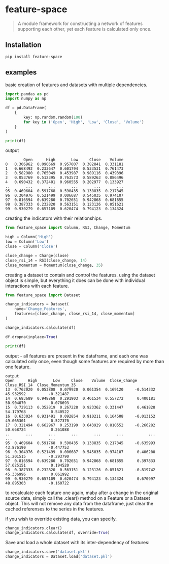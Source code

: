 # feature-space

> A module framework for constructing a network of features supporting each other, yet each feature is calculated only once.

## Installation

```
pip install feature-space
```

## examples

basic creation of features and datasets with multiple dependencies.

```python
import pandas as pd
import numpy as np

df = pd.DataFrame(
    {
        key: np.random.random(100)
        for key in ('Open', 'High', 'Low', 'Close', 'Volume')
    }
)

print(df)
```

output
```
        Open      High       Low     Close    Volume
0   0.306962  0.090669  0.957007  0.382841  0.331181
1   0.668492  0.233647  0.601794  0.533531  0.761473
2   0.582980  0.765049  0.453987  0.989116  0.439396
3   0.053769  0.512395  0.763573  0.589263  0.886496
4   0.690432  0.372401  0.960555  0.202977  0.133927
..       ...       ...       ...       ...       ...
95  0.469604  0.591768  0.590435  0.138835  0.217345
96  0.304976  0.521499  0.006687  0.545035  0.974107
97  0.816594  0.639280  0.702651  0.942868  0.681855
98  0.387333  0.232820  0.563151  0.123126  0.051621
99  0.930279  0.657109  0.620474  0.794123  0.134324
```

creating the indicators with their relationships.
```python
from feature_space import Column, RSI, Change, Momentum

high = Column('High')
low = Column('Low')
close = Column('Close')

close_change = Change(close)
close_rsi_14 = RSI(close_change, 14)
close_momentum = Momentum(close_change, 35)
```

creating a dataset to contain and control the features.
using the dataset object is simple, but everything it does can be done 
with individual interactions with each feature.
```python
from feature_space import Dataset

change_indicators = Dataset(
    name='Change_Features',
    features=[close_change, close_rsi_14, close_momentum]
)

change_indicators.calculate(df)

df.dropna(inplace=True)

print(df)
```

output - all features are present in the dataframe, 
and each one was calculated only once, 
even though some features are required by more than one feature.
```
output
Open      High       Low     Close    Volume  Close_Change  Close_RSI_14  Close_Momentum_35
13  0.762020  0.053808  0.079920  0.061354  0.169120     -0.514332     45.932592          -0.321487
14  0.683689  0.948868  0.291903  0.461534  0.557272      0.400181     50.904070           0.078693
15  0.729113  0.352819  0.267228  0.923362  0.331447      0.461828     54.179768           0.540522
16  0.633024  0.931491  0.092854  0.910211  0.164508     -0.013152     49.065301           0.527370
17  0.321494  0.662967  0.253199  0.643929  0.810552     -0.266282     50.668724           0.261088
..       ...       ...       ...       ...       ...           ...           ...                ...
95  0.469604  0.591768  0.590435  0.138835  0.217345     -0.635993     43.876190          -0.447753
96  0.304976  0.521499  0.006687  0.545035  0.974107      0.406200     51.201515          -0.293790
97  0.816594  0.639280  0.702651  0.942868  0.681855      0.397833     57.625151           0.194520
98  0.387333  0.232820  0.563151  0.123126  0.051621     -0.819742     45.336996           0.061992
99  0.930279  0.657109  0.620474  0.794123  0.134324      0.670997     48.895303          -0.160722
```

to recalculate each feature one again, maby after a change in the original source data,
simply call the .clear() method on a Feature or a Dataset object.
This will not remove any data from the dataframe, just clear the cached referenses to the 
series in the features.

if you wish to override existing data, you can specify.

```python
change_indicators.clear()
change_indicators.calculate(df, override=True)
```

Save and load a whole dataset with its inter-dependency of features:
```python
change_indicators.save('dataset.pkl')
change_indicators = Dataset.load('dataset.pkl')
```